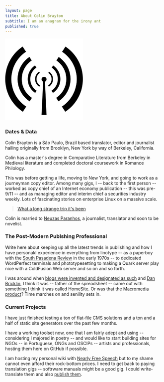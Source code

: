 ```yaml
---
layout: page
title: About Colin Brayton
subtitle: I am an anagram for the irony ant
published: true
---
```


![Radio Days](https://github.com/Braytonio/Braytonio.github.io/blob/master/img/radio250.png)

### Dates & Data

Colin Brayton is a São Paulo, Brazil based translator, editor and journalist hailing originally from Brooklyn, New York by way of Berkeley, California. 

Colin has a master's degree in Comparative Literature from Berkeley in Medieval literature and completed doctoral coursework in Romance Philology. 

This was before getting a life, moving to New York, and going to work as a journeyman copy editor. Among many gigs, I -- back to the first person -- worked as copy chief of an Internet economy publication -- this was pre-9/11 -- and as managing editor and interim chief a securities industry weekly. Lots of fascinating stories on enterprise Linux on a massive scale. 

>[What a long strange trip it's been](https://www.youtube.com/watch?v=pafY6sZt0FE)

Colin is married to [Neuzas Paranhos](https://www.facebook.com/neuza.paranhos), a journalist, translator and soon to be novelist. 

### The Post-Modern Publshing Professional

Write here about keeping up all the latest trends in publishing and how I have personakl experience in everything from linotype -- as a paperboy with the [South Pasadena Review](https://www.facebook.com/South-Pasadena-Review-629113357233067/) in the early 1970s -- to dedicated WordPerfect terminals and phototypesetting to making a Quark server play nice with a ColdFusion Web server and so on and so forth.

I was around when [blogs were invented and designated as such](https://en.wikipedia.org/wiki/History_of_blogging#2001.E2.80.932004) and [Dan Bricklin](https://en.wikipedia.org/wiki/Dan_Bricklin), I think it was -- father of the spreadsheet -- came out with something I think it was called HomeSite. Or was that the [Macromedia product](https://en.wikipedia.org/wiki/Macromedia_HomeSite)? Time marches on and senility  sets in.

### Current Projects

I have just finished testing a ton of flat-file CMS solutions and a ton and a half of static site generators over the past few months. 

I have a working toolset now, one that I am fairly adept and using -- considering I majored in poetry -- and would like to start building sites for NGOs -- in Portuguese, ONGs and OSCIPs -- artists and professionals, hosting them here on GitHub if possible.

I am hosting my personal wiki with [Nearly Free Speech](http://sambodianas.nfshost.com/) but to my shame cannot even afford their rock-bottom prices. I need to get back to paying translation gigs -- softrware manuals might be a good gig. I could write-translate them and also [publish them](https://readthedocs.org/).   